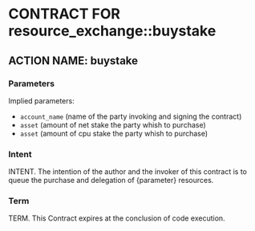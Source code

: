 # CONTRACT FOR resource_exchange::buystake

## ACTION NAME: buystake
### Parameters

Implied parameters: 

* `account_name` (name of the party invoking and signing the contract)
* `asset` (amount of net stake the party whish to purchase)
* `asset` (amount of cpu stake the party whish to purchase)

### Intent
INTENT. The intention of the author and the invoker of this contract is to queue the purchase and delegation of {parameter} resources.

### Term
TERM. This Contract expires at the conclusion of code execution.